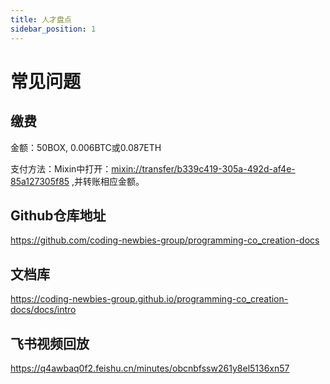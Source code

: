 ```yaml
---
title: 人才盘点
sidebar_position: 1
---
```


# 常见问题

## 缴费

金额：50BOX, 0.006BTC或0.087ETH

支付方法：Mixin中打开：[mixin://transfer/b339c419-305a-492d-af4e-85a127305f85](mixin://transfer/b339c419-305a-492d-af4e-85a127305f85) ,并转账相应金额。

## Github仓库地址

https://github.com/coding-newbies-group/programming-co_creation-docs

## 文档库

https://coding-newbies-group.github.io/programming-co_creation-docs/docs/intro

## 飞书视频回放

https://q4awbaq0f2.feishu.cn/minutes/obcnbfssw261y8el5136xn57

